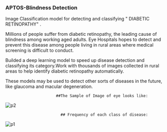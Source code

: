 ### APTOS-Blindness Detection
Image Classification model  for detecting and classifying  " DIABETIC RETINOPATHY"  .

Millions of people suffer from diabetic retinopathy, the leading cause of blindness among working aged adults.  Eye Hospitals hopes to detect and prevent this disease among people living in rural areas where medical screening is difficult to conduct.

 Builded a deep learning model to speed up disease detection and classifying its category.Work with thousands of images collected in rural areas to help identify diabetic retinopathy automatically.
 
 These models may be used to detect other sorts of diseases in the future, like glaucoma and macular degeneration.
                          
                          ##The Sample of Image of eye looks like:
                          
 ![p2](https://user-images.githubusercontent.com/43709483/64079785-730ad400-cd09-11e9-96d7-01146a88bbf7.png)

                            ## Frequency of each class of disease:
                             
![p1](https://user-images.githubusercontent.com/43709483/64079805-b2d1bb80-cd09-11e9-913c-4b6e2721e874.png)

